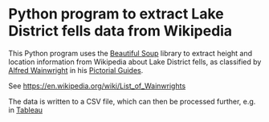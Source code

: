 # Python program to extract Lake District fells data from Wikipedia

This Python program uses the [Beautiful Soup](https://www.crummy.com/software/BeautifulSoup/) library to extract height and location information from Wikipedia about Lake District fells, as
classified by [Alfred Wainwright](https://en.wikipedia.org/wiki/Alfred_Wainwright) in his [Pictorial Guides](https://en.wikipedia.org/wiki/Pictorial_Guide_to_the_Lakeland_Fells).

See https://en.wikipedia.org/wiki/List_of_Wainwrights

The data is written to a CSV file, which can then be processed further, e.g. in [Tableau](https://public.tableau.com/profile/richard.meats#!/vizhome/LakelandFells/Map)

